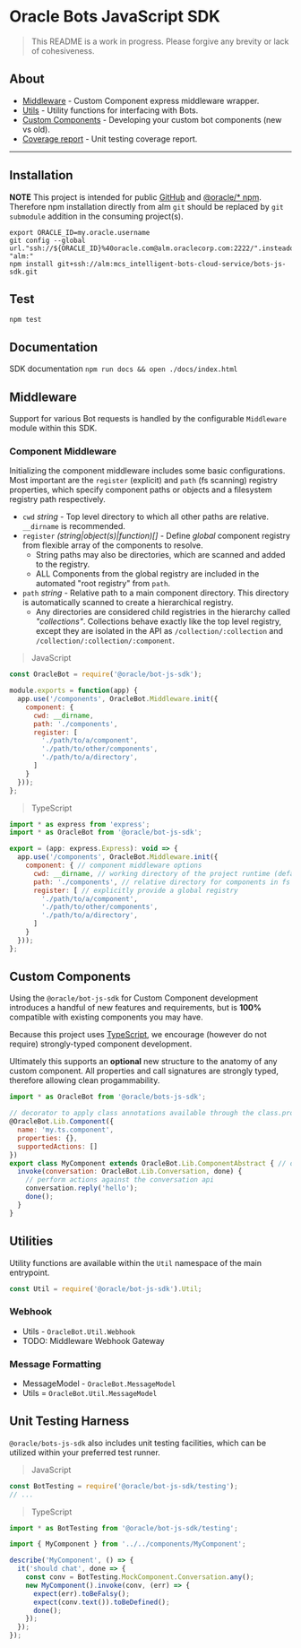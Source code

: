 # Oracle Bots JavaScript SDK

> This README is a work in progress. Please forgive any brevity or lack of cohesiveness.

## About

- [Middleware](#middleware) - Custom Component express middleware wrapper.
- [Utils](#utilities) - Utility functions for interfacing with Bots.
- [Custom Components](#custom-components) - Developing your custom bot components (new vs old).
- [Coverage report](./COVERAGE.md) - Unit testing coverage report.

---

## Installation

**NOTE** This project is intended for public [GitHub](https://github.com/oracle/) and
[@oracle/* npm](https://www.npmjs.com/org/oracle). Therefore npm installation directly from
alm `git` should be replaced by `git submodule` addition in the consuming project(s).

```shell
export ORACLE_ID=my.oracle.username
git config --global url."ssh://${ORACLE_ID}%40oracle.com@alm.oraclecorp.com:2222/".insteadof "alm:"
npm install git+ssh://alm:mcs_intelligent-bots-cloud-service/bots-js-sdk.git
```

## Test

`npm test`

## Documentation

SDK documentation `npm run docs && open ./docs/index.html`

## Middleware

Support for various Bot requests is handled by the configurable `Middleware` module within this SDK.

### Component Middleware

Initializing the component middleware includes some basic configurations. Most important
are the `register` (explicit) and `path` (fs scanning) registry properties, which specify component
paths or objects and a filesystem registry path respectively.

- `cwd` *string* - Top level directory to which all other paths are relative. `__dirname` is recommended.
- `register` *(string|object(s)|function)[]* - Define *global* component registry from flexible array of the components to resolve.
  - String paths may also be directories, which are scanned and added to the registry.
  - ALL Components from the global registry are included in the automated "root registry" from `path`.
- `path` *string* - Relative path to a main component directory. This directory is automatically scanned to create a hierarchical registry.
  - Any directories are considered child registries in the hierarchy called *"collections"*. Collections behave exactly like the top level registry, except they are isolated in the API as `/collection/:collection` and `/collection/:collection/:component`.

> JavaScript

```javascript
const OracleBot = require('@oracle/bot-js-sdk');

module.exports = function(app) {
  app.use('/components', OracleBot.Middleware.init({
    component: {
      cwd: __dirname,
      path: './components',
      register: [
        './path/to/a/component',
        './path/to/other/components',
        './path/to/a/directory',
      ]
    }
  }));
};
```

> TypeScript

```javascript
import * as express from 'express';
import * as OracleBot from '@oracle/bot-js-sdk';

export = (app: express.Express): void => {
  app.use('/components', OracleBot.Middleware.init({
    component: { // component middleware options
      cwd: __dirname, // working directory of the project runtime (defaults to process.cwd())
      path: './components', // relative directory for components in fs
      register: [ // explicitly provide a global registry
        './path/to/a/component',
        './path/to/other/components',
        './path/to/a/directory',
      ]
    }
  }));
};
```

## Custom Components

Using the `@oracle/bot-js-sdk` for Custom Component development introduces a handful of new
features and requirements, but is **100%** compatible with existing components you may have.

Because this project uses [TypeScript](https://www.typescriptlang.org/index.html), we encourage
(however do not require) strongly-typed component development.

Ultimately this supports an **optional** new structure to the anatomy of any custom component.
All properties and call signatures are strongly typed, therefore allowing clean progammability.

```javascript
import * as OracleBot from '@oracle/bots-js-sdk';

// decorator to apply class annotations available through the class.prototype.metadata() method.
@OracleBot.Lib.Component({
  name: 'my.ts.component',
  properties: {},
  supportedActions: []
})
export class MyComponent extends OracleBot.Lib.ComponentAbstract { // optionally extend the ComponentAbstract for convenient iVars.
  invoke(conversation: OracleBot.Lib.Conversation, done) {
    // perform actions against the conversation api
    conversation.reply('hello');
    done();
  }
}
```

## Utilities

Utility functions are available within the `Util` namespace of the main entrypoint.

```javascript
const Util = require('@oracle/bot-js-sdk').Util;
```

### Webhook

- Utils - `OracleBot.Util.Webhook`
- TODO: Middleware Webhook Gateway

### Message Formatting

- MessageModel - `OracleBot.MessageModel`
- Utils = `OracleBot.Util.MessageModel`

## Unit Testing Harness

`@oracle/bots-js-sdk` also includes unit testing facilities, which can be utilized within
your preferred test runner.

> JavaScript

```javascript
const BotTesting = require('@oracle/bot-js-sdk/testing');
// ...
```

> TypeScript

```javascript
import * as BotTesting from '@oracle/bot-js-sdk/testing';

import { MyComponent } from '../../components/MyComponent';

describe('MyComponent', () => {
  it('should chat', done => {
    const conv = BotTesting.MockComponent.Conversation.any();
    new MyComponent().invoke(conv, (err) => {
      expect(err).toBeFalsy();
      expect(conv.text()).toBeDefined();
      done();
    });
  });
});
```
